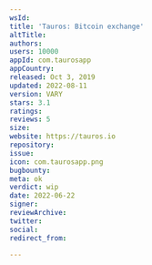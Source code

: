```yaml
---
wsId: 
title: 'Tauros: Bitcoin exchange'
altTitle: 
authors: 
users: 10000
appId: com.taurosapp
appCountry: 
released: Oct 3, 2019
updated: 2022-08-11
version: VARY
stars: 3.1
ratings: 
reviews: 5
size: 
website: https://tauros.io
repository: 
issue: 
icon: com.taurosapp.png
bugbounty: 
meta: ok
verdict: wip
date: 2022-06-22
signer: 
reviewArchive: 
twitter: 
social: 
redirect_from: 

---
```


